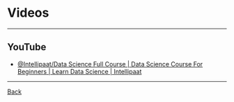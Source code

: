 # Videos

---

## YouTube

- [@Intellipaat/Data Science Full Course | Data Science Course For Beginners | Learn Data Science | Intellipaat](https://www.youtube.com/watch?v=G3XFpqBmmLo)

---

[Back](./../MachineLearning.md)
